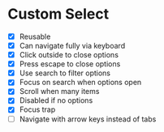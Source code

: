 # Custom Select

- [x] Reusable
- [x] Can navigate fully via keyboard
- [x] Click outside to close options
- [x] Press escape to close options
- [x] Use search to filter options
- [x] Focus on search when options open
- [x] Scroll when many items
- [x] Disabled if no options
- [x] Focus trap
- [ ] Navigate with arrow keys instead of tabs
